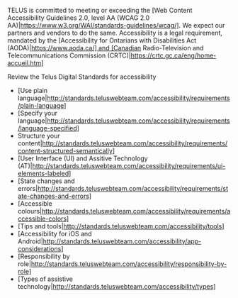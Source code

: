 TELUS is committed to meeting or exceeding the [Web Content Accessibility Guidelines 2.0, level AA (WCAG 2.0 AA)|https://www.w3.org/WAI/standards-guidelines/wcag/]. We expect our partners and vendors to do the same.
Accessibility is a legal requirement, mandated by the [Accessibility for Ontarians with Disabilities Act (AODA)|https://www.aoda.ca/] and [Canadian Radio-Television and Telecommunications Commission (CRTC)|https://crtc.gc.ca/eng/home-accueil.htm]  


Review the Telus Digital Standards for accessibility
* [Use plain language|http://standards.teluswebteam.com/accessibility/requirements/plain-language]
* [Specify your language|http://standards.teluswebteam.com/accessibility/requirements/language-specified]
* Structure your content|http://standards.teluswebteam.com/accessibility/requirements/content-structured-semantically]
* [User Interface (UI) and Assitive Technology (AT)|http://standards.teluswebteam.com/accessibility/requirements/ui-elements-labeled]
* [State changes and errors|http://standards.teluswebteam.com/accessibility/requirements/state-changes-and-errors]
* [Accessible colours|http://standards.teluswebteam.com/accessibility/requirements/accessible-colors]
* [Tips and tools|http://standards.teluswebteam.com/accessibility/tools]
* [Accessibility for iOS and Android|http://standards.teluswebteam.com/accessibility/app-considerations]
* [Responsibility by role|http://standards.teluswebteam.com/accessibility/responsibility-by-role]
* [Types of assistive technology|http://standards.teluswebteam.com/accessibility/types]

